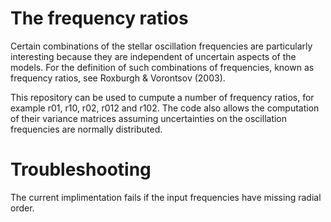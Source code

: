 # The frequency ratios
Certain combinations of the stellar oscillation frequencies are particularly interesting because they are independent of uncertain aspects of the models. For the definition of such combinations of frequencies, known as frequency ratios, see Roxburgh & Vorontsov (2003). 

This repository can be used to cumpute a number of frequency ratios, for example r01, r10, r02, r012 and r102. The code also allows the computation of their variance matrices assuming uncertainties on the oscillation frequencies are normally distributed.

# Troubleshooting 
The current implimentation fails if the input frequencies have missing radial order.

